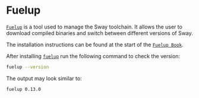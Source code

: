 # Fuelup

[`Fuelup`](https://github.com/FuelLabs/fuelup) is a tool used to manage the Sway toolchain. It allows the user to download compiled binaries and switch between different versions of Sway.

The installation instructions can be found at the start of the [`Fuelup Book`](https://fuellabs.github.io/fuelup/latest).

After installing [`fuelup`](https://github.com/FuelLabs/fuelup) run the following command to check the version:

```bash
fuelup --version
```

The output may look similar to:

```bash
fuelup 0.13.0
```
